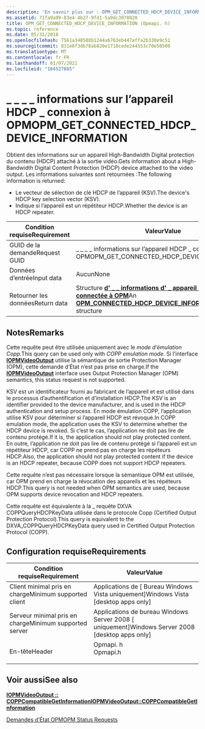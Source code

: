 ```yaml
---
description: 'En savoir plus sur : OPM_GET_CONNECTED_HDCP_DEVICE_INFORMATION'
ms.assetid: 71fa9a99-83e4-4b27-9fd1-5a9dc3070820
title: OPM_GET_CONNECTED_HDCP_DEVICE_INFORMATION (Opmapi. h)
ms.topic: reference
ms.date: 05/31/2018
ms.openlocfilehash: 7561a348588b1244a6763eb447affa2b330e9c51
ms.sourcegitcommit: 831e8f3db78ab820e1710cede244553c70e50500
ms.translationtype: MT
ms.contentlocale: fr-FR
ms.lasthandoff: 01/07/2021
ms.locfileid: "104527885"
---
```

# <a name="opm_get_connected_hdcp_device_information"></a><span data-ttu-id="21f44-103">\_ \_ \_ \_ informations sur l’appareil HDCP \_ connexion à OPM</span><span class="sxs-lookup"><span data-stu-id="21f44-103">OPM\_GET\_CONNECTED\_HDCP\_DEVICE\_INFORMATION</span></span>

<span data-ttu-id="21f44-104">Obtient des informations sur un appareil High-Bandwidth Digital protection du contenu (HDCP) attaché à la sortie vidéo.</span><span class="sxs-lookup"><span data-stu-id="21f44-104">Gets information about a High-Bandwidth Digital Content Protection (HDCP) device attached to the video output.</span></span> <span data-ttu-id="21f44-105">Les informations suivantes sont retournées :</span><span class="sxs-lookup"><span data-stu-id="21f44-105">The following information is returned:</span></span>

-   <span data-ttu-id="21f44-106">Le vecteur de sélection de clé HDCP de l’appareil (KSV).</span><span class="sxs-lookup"><span data-stu-id="21f44-106">The device's HDCP key selection vector (KSV).</span></span>
-   <span data-ttu-id="21f44-107">Indique si l’appareil est un répétiteur HDCP.</span><span class="sxs-lookup"><span data-stu-id="21f44-107">Whether the device is an HDCP repeater.</span></span>



| <span data-ttu-id="21f44-108">Condition requise</span><span class="sxs-lookup"><span data-stu-id="21f44-108">Requirement</span></span> | <span data-ttu-id="21f44-109">Valeur</span><span class="sxs-lookup"><span data-stu-id="21f44-109">Value</span></span> |
|--------------|---------------------------------------------------------------------------------------------------------|
| <span data-ttu-id="21f44-110">GUID de la demande</span><span class="sxs-lookup"><span data-stu-id="21f44-110">Request GUID</span></span> | <span data-ttu-id="21f44-111">\_ \_ \_ \_ informations sur l’appareil HDCP \_ connexion à OPM</span><span class="sxs-lookup"><span data-stu-id="21f44-111">OPM\_GET\_CONNECTED\_HDCP\_DEVICE\_INFORMATION</span></span>                                                          |
| <span data-ttu-id="21f44-112">Données d’entrée</span><span class="sxs-lookup"><span data-stu-id="21f44-112">Input data</span></span>   | <span data-ttu-id="21f44-113">Aucun</span><span class="sxs-lookup"><span data-stu-id="21f44-113">None</span></span>                                                                                                    |
| <span data-ttu-id="21f44-114">Retourner les données</span><span class="sxs-lookup"><span data-stu-id="21f44-114">Return data</span></span>  | <span data-ttu-id="21f44-115">Structure [**d' \_ \_ informations d' \_ appareil \_ HDCP connectée à OPM**](/windows/desktop/api/opmapi/ns-opmapi-opm_connected_hdcp_device_information)</span><span class="sxs-lookup"><span data-stu-id="21f44-115">An [**OPM\_CONNECTED\_HDCP\_DEVICE\_INFORMATION**](/windows/desktop/api/opmapi/ns-opmapi-opm_connected_hdcp_device_information) structure</span></span> |



 

## <a name="remarks"></a><span data-ttu-id="21f44-116">Notes</span><span class="sxs-lookup"><span data-stu-id="21f44-116">Remarks</span></span>

<span data-ttu-id="21f44-117">Cette requête peut être utilisée uniquement avec le *mode d’émulation Copp*.</span><span class="sxs-lookup"><span data-stu-id="21f44-117">This query can be used only with *COPP emulation mode*.</span></span> <span data-ttu-id="21f44-118">Si l’interface [**IOPMVideoOutput**](/windows/desktop/api/opmapi/nn-opmapi-iopmvideooutput) utilise la sémantique de sortie Protection Manager (OPM), cette demande d’État n’est pas prise en charge.</span><span class="sxs-lookup"><span data-stu-id="21f44-118">If the [**IOPMVideoOutput**](/windows/desktop/api/opmapi/nn-opmapi-iopmvideooutput) interface uses Output Protection Manager (OPM) semantics, this status request is not supported.</span></span>

<span data-ttu-id="21f44-119">KSV est un identificateur fourni au fabricant de l’appareil et est utilisé dans le processus d’authentification et d’installation HDCP.</span><span class="sxs-lookup"><span data-stu-id="21f44-119">The KSV is an identifier provided to the device manufacturer, and is used in the HDCP authentication and setup process.</span></span> <span data-ttu-id="21f44-120">En mode émulation COPP, l’application utilise KSV pour déterminer si l’appareil HDCP est révoqué.</span><span class="sxs-lookup"><span data-stu-id="21f44-120">In COPP emulation mode, the application uses the KSV to determine whether the HDCP device is revoked.</span></span> <span data-ttu-id="21f44-121">Si c’est le cas, l’application ne doit pas lire de contenu protégé.</span><span class="sxs-lookup"><span data-stu-id="21f44-121">If it is, the application should not play protected content.</span></span> <span data-ttu-id="21f44-122">En outre, l’application ne doit pas lire de contenu protégé si l’appareil est un répétiteur HDCP, car COPP ne prend pas en charge les répéteurs HDCP.</span><span class="sxs-lookup"><span data-stu-id="21f44-122">Also, the application should not play protected content if the device is an HDCP repeater, because COPP does not support HDCP repeaters.</span></span>

<span data-ttu-id="21f44-123">Cette requête n’est pas nécessaire lorsque la sémantique OPM est utilisée, car OPM prend en charge la révocation des appareils et les répéteurs HDCP.</span><span class="sxs-lookup"><span data-stu-id="21f44-123">This query is not needed when OPM semantics are used, because OPM supports device revocation and HDCP repeaters.</span></span>

<span data-ttu-id="21f44-124">Cette requête est équivalente à la \_ requête DXVA COPPQueryHDCPKeyData utilisée dans le protocole Copp (Certified Output Protection Protocol).</span><span class="sxs-lookup"><span data-stu-id="21f44-124">This query is equivalent to the DXVA\_COPPQueryHDCPKeyData query used in Certified Output Protection Protocol (COPP).</span></span>

## <a name="requirements"></a><span data-ttu-id="21f44-125">Configuration requise</span><span class="sxs-lookup"><span data-stu-id="21f44-125">Requirements</span></span>



| <span data-ttu-id="21f44-126">Condition requise</span><span class="sxs-lookup"><span data-stu-id="21f44-126">Requirement</span></span> | <span data-ttu-id="21f44-127">Valeur</span><span class="sxs-lookup"><span data-stu-id="21f44-127">Value</span></span> |
|-------------------------------------|-------------------------------------------------------------------------------------|
| <span data-ttu-id="21f44-128">Client minimal pris en charge</span><span class="sxs-lookup"><span data-stu-id="21f44-128">Minimum supported client</span></span><br/> | <span data-ttu-id="21f44-129">Applications de \[ Bureau Windows Vista uniquement\]</span><span class="sxs-lookup"><span data-stu-id="21f44-129">Windows Vista \[desktop apps only\]</span></span><br/>                                      |
| <span data-ttu-id="21f44-130">Serveur minimal pris en charge</span><span class="sxs-lookup"><span data-stu-id="21f44-130">Minimum supported server</span></span><br/> | <span data-ttu-id="21f44-131">Applications de bureau Windows Server 2008 \[ uniquement\]</span><span class="sxs-lookup"><span data-stu-id="21f44-131">Windows Server 2008 \[desktop apps only\]</span></span><br/>                                |
| <span data-ttu-id="21f44-132">En-tête</span><span class="sxs-lookup"><span data-stu-id="21f44-132">Header</span></span><br/>                   | <dl> <span data-ttu-id="21f44-133"><dt>Opmapi. h</dt></span><span class="sxs-lookup"><span data-stu-id="21f44-133"><dt>Opmapi.h</dt></span></span> </dl> |



## <a name="see-also"></a><span data-ttu-id="21f44-134">Voir aussi</span><span class="sxs-lookup"><span data-stu-id="21f44-134">See also</span></span>

<dl> <dt>

[<span data-ttu-id="21f44-135">**IOPMVideoOutput :: COPPCompatibleGetInformation**</span><span class="sxs-lookup"><span data-stu-id="21f44-135">**IOPMVideoOutput::COPPCompatibleGetInformation**</span></span>](/windows/desktop/api/opmapi/nf-opmapi-iopmvideooutput-coppcompatiblegetinformation)
</dt> <dt>

[<span data-ttu-id="21f44-136">Demandes d’État OPM</span><span class="sxs-lookup"><span data-stu-id="21f44-136">OPM Status Requests</span></span>](opm-status-requests.md)
</dt> </dl>

 

 




